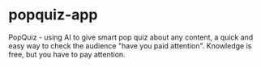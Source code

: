 # popquiz-app
PopQuiz - using AI to give smart pop quiz about any content, a quick and easy way to check the audience "have you paid attention". Knowledge is free, but you have to pay attention.
